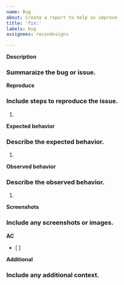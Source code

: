 ```yaml
---
name: Bug
about: Create a report to help us improve
title: 'fix:'
labels: bug
assignees: recondesigns

---
```


**Description**
### Summaraize the bug or issue.

**Reproduce**
### Include steps to reproduce the issue.
1. 

**Expected behavior**
### Describe the expected behavior.
1. 

**Observed behavior**
### Describe the observed behavior.
1. 

**Screenshots**
### Include any screenshots or images.

**AC**
- [ ] 

**Additional**
### Include any additional context.